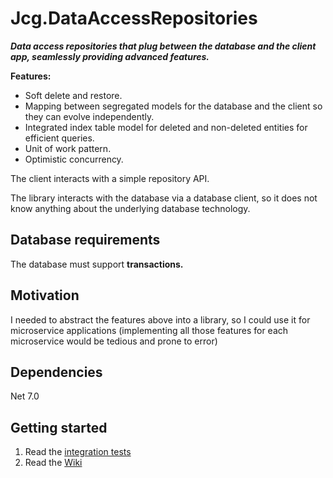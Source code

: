 # Jcg.DataAccessRepositories

***Data access repositories that plug between the database and the client app, seamlessly providing advanced features.***

**Features:**
- Soft delete and restore.
- Mapping between segregated models for the database and the client so they can evolve independently.
- Integrated index table model for deleted and non-deleted entities for efficient queries.
- Unit of work pattern.
- Optimistic concurrency.

The client interacts with a simple repository API.

The library interacts with the database via a database client, so it does not know anything about the underlying database technology.

## Database requirements
The database must support **transactions.**
## Motivation
I needed to abstract the features above into a library, so I could use it for microservice applications (implementing all those features for each microservice would be tedious and prone to error)

## Dependencies
Net 7.0

## Getting started
1. Read the [integration tests](https://github.com/jcachayG93/Jcg.DataAccessRepositories/tree/main/testing/Integration)
2. Read the [Wiki](https://github.com/jcachayG93/Jcg.DataAccessRepositories/wiki)

